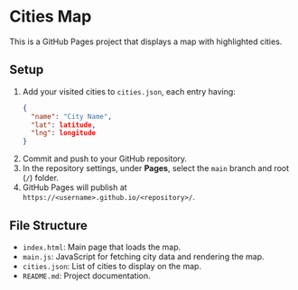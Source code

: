 # Cities Map

This is a GitHub Pages project that displays a map with highlighted cities.

## Setup

1. Add your visited cities to `cities.json`, each entry having:
   ```json
   {
     "name": "City Name",
     "lat": latitude,
     "lng": longitude
   }
   ```
2. Commit and push to your GitHub repository.
3. In the repository settings, under **Pages**, select the `main` branch and root (`/`) folder.
4. GitHub Pages will publish at `https://<username>.github.io/<repository>/`.

## File Structure

- `index.html`: Main page that loads the map.
- `main.js`: JavaScript for fetching city data and rendering the map.
- `cities.json`: List of cities to display on the map.
- `README.md`: Project documentation.
